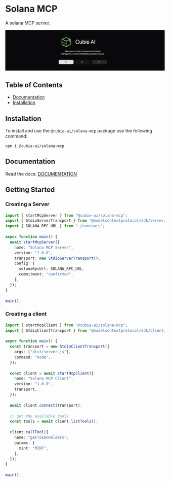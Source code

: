 # Solana MCP

A solana MCP server.

![Cubie](https://github.com/Cubie-AI/tiny-ai/blob/main/publicMedia.png?raw=true)

## Table of Contents

- [Documentation](#documentation)
- [Installation](#installation)

## Installation

To install and use the `@cubie-ai/solana-mcp` package use the following command:

```
npm i @cubie-ai/solana-mcp
```

## Documentation

Read the docs: [DOCUMENTATION](https://cubie-ai.github.io/solana-mcp/)

## Getting Started

### Creating a Server

```typescript
import { startMcpServer } from "@cubie-ai/solana-mcp";
import { StdioServerTransport } from "@modelcontextprotocol/sdk/server/stdio.js";
import { SOLANA_RPC_URL } from "./contants";

async function main() {
  await startMcpServer({
    name: "Solana MCP Server",
    version: "1.0.0",
    transport: new StdioServerTransport(),
    config: {
      solanaRpcUrl: SOLANA_RPC_URL,
      commitment: "confirmed",
    },
  });
}

main();
```

### Creating a client

```typescript
import { startMcpClient } from "@cubie-ai/solana-mcp";
import { StdioClientTransport } from "@modelcontextprotocol/sdk/client/stdio.js";

async function main() {
  const transport = new StdioClientTransport({
    args: ["dist/server.js"],
    command: "node",
  });

  const client = await startMcpClient({
    name: "Solana MCP Client",
    version: "1.0.0",
    transport,
  });

  await client.connect(transport);

  // get the available tools
  const tools = await client.listTools();

  client.callTool({
    name: "getTokenHolders",
    params: {
      mint: "MINT",
    },
  });
}

main();
```
